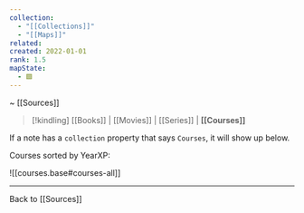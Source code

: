 ```yaml
---
collection:
  - "[[Collections]]"
  - "[[Maps]]"
related: 
created: 2022-01-01
rank: 1.5
mapState:
  - 🟩
---
```

~ [[Sources]]

> [!kindling] [[Books]] | [[Movies]] | [[Series]] | **[[Courses]]** 

If a note has a `collection` property that says `Courses`, it will show up below.

Courses sorted by YearXP:

![[courses.base#courses-all]]

---

Back to [[Sources]]
